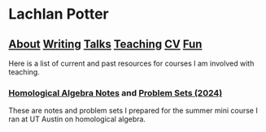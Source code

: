 # Lachlan Potter

## [About](README.md)  [Writing](Writing.md)  [Talks](Talks.md)  [Teaching](Teaching.md)  [CV](CV.md)  [Fun](Fun.md) 

Here is a list of current and past resources for courses I am involved with teaching.

### [Homological Algebra Notes](https://drive.google.com/file/d/1SI4FqZks9cMCYiFebE21fe3J23OxLjhh/view?usp=sharing) and [Problem Sets (2024)](https://drive.google.com/file/d/1frcT8XSn3keGHKAS4nCcRQUNZpqBUMJC/view?usp=sharing) 

These are notes and problem sets I prepared for the summer mini course I ran at UT Austin on homological algebra.
